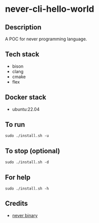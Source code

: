 # never-cli-hello-world

## Description
A POC for never programming language.

## Tech stack
- bison
- clang
- cmake
- flex

## Docker stack
- ubuntu:22.04

## To run
`sudo ./install.sh -u`

## To stop (optional)
`sudo ./install.sh -d`

## For help
`sudo ./install.sh -h`

## Credits
- [never binary](https://github.com/never-lang/never)